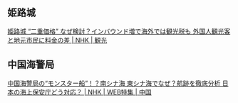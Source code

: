 ## 姫路城

[姫路城 “二重価格” なぜ検討？インバウンド増で海外では観光税も 外国人観光客と地元市民に料金の差 | NHK | 観光](https://www3.nhk.or.jp/news/html/20240619/k10014484411000.html)

## 中国海警局

[中国海警局の“モンスター船”！？南シナ海 東シナ海でなぜ？航跡を徹底分析 日本の海上保安庁どう対応？ | NHK | WEB特集 | 中国](https://www3.nhk.or.jp/news/html/20240619/k10014484771000.html)

